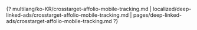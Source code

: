{? multilang/ko-KR/crosstarget-affolio-mobile-tracking.md | localized/deep-linked-ads/crosstarget-affolio-mobile-tracking.md | pages/deep-linked-ads/crosstarget-affolio-mobile-tracking.md ?}
